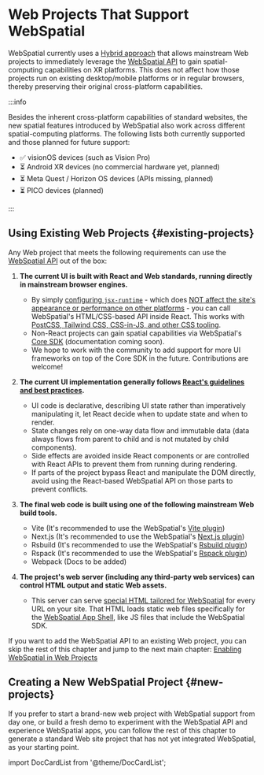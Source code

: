 # Web Projects That Support WebSpatial

WebSpatial currently uses a [Hybrid approach](../../core-concepts/unique-concepts-in-webspatial#webspatial-sdk) that allows mainstream Web projects to immediately leverage the [WebSpatial API](../../core-concepts/unique-concepts-in-webspatial#webspatial-api) to gain spatial-computing capabilities on XR platforms. This does not affect how those projects run on existing desktop/mobile platforms or in regular browsers, thereby preserving their original cross-platform capabilities.

:::info

Besides the inherent cross-platform capabilities of standard websites, the new spatial features introduced by WebSpatial also work across different spatial-computing platforms. The following lists both currently supported and those planned for future support:

- ✅ visionOS devices (such as Vision Pro)
- ⏳ Android XR devices (no commercial hardware yet, planned)
- ⏳ Meta Quest / Horizon OS devices (APIs missing, planned)
- ⏳ PICO devices (planned)

:::

## Using Existing Web Projects {#existing-projects}

Any Web project that meets the following requirements can use the [WebSpatial API](../../core-concepts/unique-concepts-in-webspatial#webspatial-api) out of the box:

1. **The current UI is built with React and Web standards, running directly in mainstream browser engines.**

   - By simply [configuring `jsx-runtime`](../enabling-webspatial-in-web-projects/step-3-integrate-webspatial-sdk-into-web-build-tools/configure-js-ts-compiler) - which does [NOT affect the site's appearance or performance on other platforms](../enabling-webspatial-in-web-projects/step-3-integrate-webspatial-sdk-into-web-build-tools/generate-a-webspatial-specific-website) - you can call WebSpatial's HTML/CSS-based API inside React. This works with [PostCSS, Tailwind CSS, CSS-in-JS, and other CSS tooling](../using-the-webspatial-api/spatialize-html-elements#css).
   - Non-React projects can gain spatial capabilities via WebSpatial's [Core SDK](../enabling-webspatial-in-web-projects/step-1-install-the-webspatial-sdk#core-sdk) (documentation coming soon).
   - We hope to work with the community to add support for more UI frameworks on top of the Core SDK in the future. Contributions are welcome!

2. **The current UI implementation generally follows [React's guidelines and best practices](https://react.dev/reference/rules).**

   - UI code is declarative, describing UI state rather than imperatively manipulating it, let React decide when to update state and when to render.
   - State changes rely on one-way data flow and immutable data (data always flows from parent to child and is not mutated by child components).
   - Side effects are avoided inside React components or are controlled with React APIs to prevent them from running during rendering.
   - If parts of the project bypass React and manipulate the DOM directly, avoid using the React-based WebSpatial API on those parts to prevent conflicts.

3. **The final web code is built using one of the following mainstream Web build tools.**

   - Vite (It's recommended to use the WebSpatial's [Vite plugin](../enabling-webspatial-in-web-projects/step-3-integrate-webspatial-sdk-into-web-build-tools/add-optimizations-and-defaults-to-web-build-tools#vite))
   - Next.js (It's recommended to use the WebSpatial's [Next.js plugin](../enabling-webspatial-in-web-projects/step-3-integrate-webspatial-sdk-into-web-build-tools/add-optimizations-and-defaults-to-web-build-tools#next))
   - Rsbuild (It's recommended to use the WebSpatial's [Rsbuild plugin](../enabling-webspatial-in-web-projects/step-3-integrate-webspatial-sdk-into-web-build-tools/add-optimizations-and-defaults-to-web-build-tools#rsbuild))
   - Rspack (It's recommended to use the WebSpatial's [Rspack plugin](../enabling-webspatial-in-web-projects/step-3-integrate-webspatial-sdk-into-web-build-tools/add-optimizations-and-defaults-to-web-build-tools#rspack))
   - Webpack (Docs to be added)

4. **The project's web server (including any third-party web services) can control HTML output and static Web assets.**
   - This server can serve [special HTML tailored for WebSpatial](../enabling-webspatial-in-web-projects/step-3-integrate-webspatial-sdk-into-web-build-tools/generate-a-webspatial-specific-website) for every URL on your site. That HTML loads static web files specifically for the [WebSpatial App Shell](../../core-concepts/unique-concepts-in-webspatial#webspatial-sdk), like JS files that include the WebSpatial SDK.

If you want to add the WebSpatial API to an existing Web project, you can skip the rest of this chapter and jump to the next main chapter: [Enabling WebSpatial in Web Projects](../enabling-webspatial-in-web-projects/)

## Creating a New WebSpatial Project {#new-projects}

If you prefer to start a brand-new web project with WebSpatial support from day one, or build a fresh demo to experiment with the WebSpatial API and experience WebSpatial apps, you can follow the rest of this chapter to generate a standard Web site project that has not yet integrated WebSpatial, as your starting point.

import DocCardList from '@theme/DocCardList';

<DocCardList />

